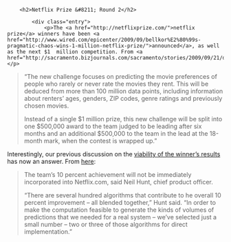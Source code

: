 		<h2>Netflix Prize &#8211; Round 2</h2>

			<div class="entry">
				<p>The <a href="http://netflixprize.com/">netflix prize</a> winners have been <a href="http://www.wired.com/epicenter/2009/09/bellkor%E2%80%99s-pragmatic-chaos-wins-1-million-netflix-prize/">announced</a>, as well as the next $1  million competition. From <a href="http://sacramento.bizjournals.com/sacramento/stories/2009/09/21/daily3.html">here</a>:</p>
<blockquote><p>&#8220;The new challenge focuses on predicting the movie preferences of people  who rarely or never rate the movies they rent. This will be deduced from  more than 100 million data points, including information about renters&#8217;  ages, genders, ZIP codes, genre ratings and previously chosen movies.</p>
<p>Instead of a single $1 million prize, this new challenge will be split  into one $500,000 award to the team judged to be leading after six  months and an additional $500,000 to the team in the lead at the  18-month mark, when the contest is wrapped up.&#8221;</p></blockquote>
<p>Interestingly, our previous discussion on the <a href="http://mobblog.cs.ucl.ac.uk/2009/06/30/discussing-the-netflix-prize/">viability of the winner&#8217;s results</a> has now an answer. From <a href="http://www.appscout.com/2009/09/netflix_1m_prize_winners_inclu.php">here</a>:</p>
<blockquote><p><span id="intelliTXT">The team&#8217;s 10 percent achievement will not be immediately incorporated into Netflix.com, said Neil Hunt, chief product officer.</span></p>
<p>&#8220;There are several hundred algorithms that contribute to he overall 10 percent improvement &#8211; all blended together,&#8221; Hunt said. &#8220;In order to make the computation feasible to generate the kinds of volumes of predictions that we needed for a real system &#8211; we&#8217;ve selected just a small number &#8211; two or three of those algorithms for direct implementation.&#8221;</p></blockquote>

